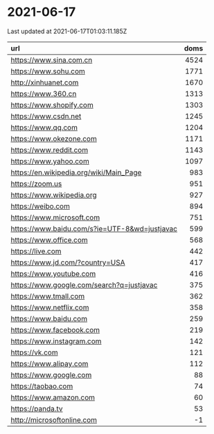 # 2021-06-17

<!-- BEGIN -->
Last updated at 2021-06-17T01:03:11.185Z

url | doms
:- | -:
https://www.sina.com.cn | 4524
https://www.sohu.com | 1771
http://xinhuanet.com | 1670
https://www.360.cn | 1313
https://www.shopify.com | 1303
https://www.csdn.net | 1245
https://www.qq.com | 1204
https://www.okezone.com | 1171
https://www.reddit.com | 1143
https://www.yahoo.com | 1097
https://en.wikipedia.org/wiki/Main_Page | 983
https://zoom.us | 951
https://www.wikipedia.org | 927
https://weibo.com | 894
https://www.microsoft.com | 751
https://www.baidu.com/s?ie=UTF-8&wd=justjavac | 599
https://www.office.com | 568
https://live.com | 442
https://www.jd.com/?country=USA | 417
https://www.youtube.com | 416
https://www.google.com/search?q=justjavac | 375
https://www.tmall.com | 362
https://www.netflix.com | 358
https://www.baidu.com | 259
https://www.facebook.com | 219
https://www.instagram.com | 142
https://vk.com | 121
https://www.alipay.com | 112
https://www.google.com | 88
https://taobao.com | 74
https://www.amazon.com | 60
https://panda.tv | 53
http://microsoftonline.com | -1
<!-- END -->
